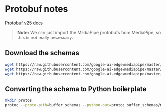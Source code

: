 # Protobuf notes

[Protobuf v25 docs](https://protobuf-25-docs.github.io/)

> **Note:** We can just import the MediaPipe protobufs from MediaPipe, so this is not really necessary.

## Download the schemas

```bash
wget https://raw.githubusercontent.com/google-ai-edge/mediapipe/master/mediapipe/tasks/cc/genai/inference/proto/llm_params.proto
wget https://raw.githubusercontent.com/google-ai-edge/mediapipe/master/mediapipe/tasks/cc/genai/inference/proto/prompt_template.proto
wget https://raw.githubusercontent.com/google-ai-edge/mediapipe/master/mediapipe/tasks/cc/genai/inference/proto/transformer_params.proto
```

## Converting the schema to Python boilerplate

```bash
mkdir protos
protoc --proto-path=buffer_schemas --python-out=protos buffer_schemas/mediapipe/tasks/cc/genai/inference/proto/llm_params.proto
```